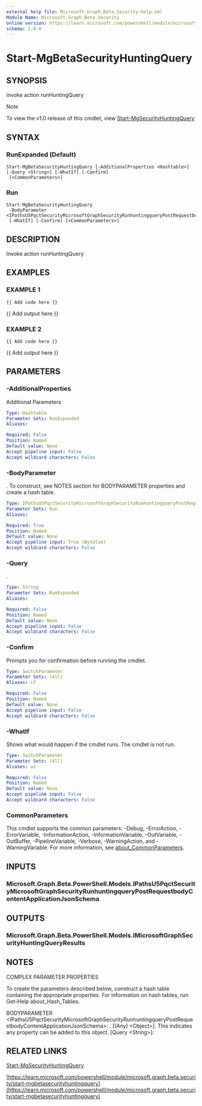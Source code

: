```yaml
---
external help file: Microsoft.Graph.Beta.Security-help.xml
Module Name: Microsoft.Graph.Beta.Security
online version: https://learn.microsoft.com/powershell/module/microsoft.graph.beta.security/start-mgbetasecurityhuntingquery
schema: 2.0.0
---
```


# Start-MgBetaSecurityHuntingQuery

## SYNOPSIS
Invoke action runHuntingQuery

> [!NOTE]
> To view the v1.0 release of this cmdlet, view [Start-MgSecurityHuntingQuery](/powershell/module/Microsoft.Graph.Security/Start-MgSecurityHuntingQuery?view=graph-powershell-1.0)

## SYNTAX

### RunExpanded (Default)
```
Start-MgBetaSecurityHuntingQuery [-AdditionalProperties <Hashtable>] [-Query <String>] [-WhatIf] [-Confirm]
 [<CommonParameters>]
```

### Run
```
Start-MgBetaSecurityHuntingQuery
 -BodyParameter <IPathsU5PqctSecurityMicrosoftGraphSecurityRunhuntingqueryPostRequestbodyContentApplicationJsonSchema>
 [-WhatIf] [-Confirm] [<CommonParameters>]
```

## DESCRIPTION
Invoke action runHuntingQuery

## EXAMPLES

### EXAMPLE 1
```
{{ Add code here }}
```

{{ Add output here }}

### EXAMPLE 2
```
{{ Add code here }}
```

{{ Add output here }}

## PARAMETERS

### -AdditionalProperties
Additional Parameters

```yaml
Type: Hashtable
Parameter Sets: RunExpanded
Aliases:

Required: False
Position: Named
Default value: None
Accept pipeline input: False
Accept wildcard characters: False
```

### -BodyParameter
.
To construct, see NOTES section for BODYPARAMETER properties and create a hash table.

```yaml
Type: IPathsU5PqctSecurityMicrosoftGraphSecurityRunhuntingqueryPostRequestbodyContentApplicationJsonSchema
Parameter Sets: Run
Aliases:

Required: True
Position: Named
Default value: None
Accept pipeline input: True (ByValue)
Accept wildcard characters: False
```

### -Query
.

```yaml
Type: String
Parameter Sets: RunExpanded
Aliases:

Required: False
Position: Named
Default value: None
Accept pipeline input: False
Accept wildcard characters: False
```

### -Confirm
Prompts you for confirmation before running the cmdlet.

```yaml
Type: SwitchParameter
Parameter Sets: (All)
Aliases: cf

Required: False
Position: Named
Default value: None
Accept pipeline input: False
Accept wildcard characters: False
```

### -WhatIf
Shows what would happen if the cmdlet runs.
The cmdlet is not run.

```yaml
Type: SwitchParameter
Parameter Sets: (All)
Aliases: wi

Required: False
Position: Named
Default value: None
Accept pipeline input: False
Accept wildcard characters: False
```

### CommonParameters
This cmdlet supports the common parameters: -Debug, -ErrorAction, -ErrorVariable, -InformationAction, -InformationVariable, -OutVariable, -OutBuffer, -PipelineVariable, -Verbose, -WarningAction, and -WarningVariable. For more information, see [about_CommonParameters](http://go.microsoft.com/fwlink/?LinkID=113216).

## INPUTS

### Microsoft.Graph.Beta.PowerShell.Models.IPathsU5PqctSecurityMicrosoftGraphSecurityRunhuntingqueryPostRequestbodyContentApplicationJsonSchema
## OUTPUTS

### Microsoft.Graph.Beta.PowerShell.Models.IMicrosoftGraphSecurityHuntingQueryResults
## NOTES
COMPLEX PARAMETER PROPERTIES

To create the parameters described below, construct a hash table containing the appropriate properties.
For information on hash tables, run Get-Help about_Hash_Tables.

BODYPARAMETER \<IPathsU5PqctSecurityMicrosoftGraphSecurityRunhuntingqueryPostRequestbodyContentApplicationJsonSchema\>: .
  \[(Any) \<Object\>\]: This indicates any property can be added to this object.
  \[Query \<String\>\]:

## RELATED LINKS
[Start-MgSecurityHuntingQuery](/powershell/module/Microsoft.Graph.Security/Start-MgSecurityHuntingQuery?view=graph-powershell-1.0)

[https://learn.microsoft.com/powershell/module/microsoft.graph.beta.security/start-mgbetasecurityhuntingquery](https://learn.microsoft.com/powershell/module/microsoft.graph.beta.security/start-mgbetasecurityhuntingquery)


